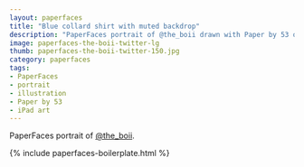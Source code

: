 ```yaml
---
layout: paperfaces
title: "Blue collard shirt with muted backdrop"
description: "PaperFaces portrait of @the_boii drawn with Paper by 53 on an iPad."
image: paperfaces-the-boii-twitter-lg
thumb: paperfaces-the-boii-twitter-150.jpg
category: paperfaces
tags: 
- PaperFaces
- portrait
- illustration
- Paper by 53
- iPad art
---
```


PaperFaces portrait of [@the_boii](http://twitter.com/the_boii).

{% include paperfaces-boilerplate.html %}